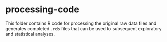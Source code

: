 # processing-code

This folder contains R code for processing the original raw data files and generates completed `.rds` files that can be used to subsequent exploratory and statistical analyses. 
